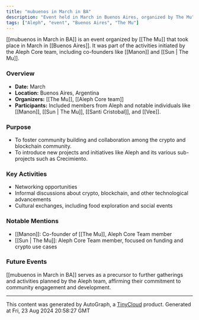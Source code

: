 ```yaml
---
title: "mubuenos in March in BA"
description: "Event held in March in Buenos Aires, organized by The Mu"
tags: ["Aleph", "event", "Buenos Aires", "The Mu"]
---
```


[[mubuenos in March in BA]] is an event organized by [[The Mu]] that took place in March in [[Buenos Aires]]. It was part of the activities initiated by the Aleph Core team, including co-founders like [[Manon]] and [[Sun | The Mu]].

### Overview
- **Date:** March
- **Location:** Buenos Aires, Argentina
- **Organizers:** [[The Mu]], [[Aleph Core team]]
- **Participants:** Included members from Aleph and notable individuals like [[Manon]], [[Sun | The Mu]], [[Santi Cristobal]], and [[Vee]].

### Purpose
- To foster community building and collaboration among the crypto and blockchain community.
- To introduce new projects and initiatives like Aleph and its various sub-projects such as Crecimiento.

### Key Activities
- Networking opportunities
- Informal discussions about crypto, blockchain, and other technological advancements
- Cultural exchanges, including food exploration and social events

### Notable Mentions
- [[Manon]]: Co-founder of [[The Mu]], Aleph Core Team member
- [[Sun | The Mu]]: Aleph Core Team member, focused on funding and crypto use cases

### Future Events
[[mubuenos in March in BA]] serves as a precursor to further gatherings and activities planned by the Aleph team, affirming their commitment to community engagement and development.

---
This content was generated by AutoGraph, a [TinyCloud](https://tinycloud.xyz/) product.
Generated at Fri, 23 Aug 2024 20:58:27 GMT